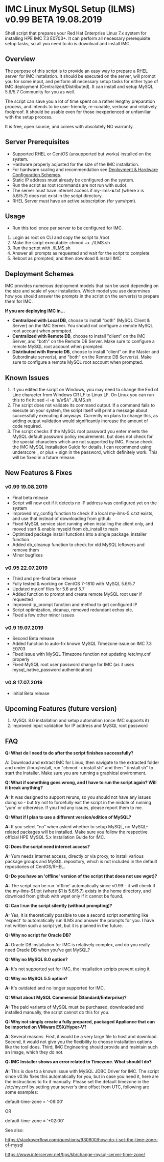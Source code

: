 # IMC Linux MySQL Setup (ILMS) v0.99 BETA 19.08.2019
Shell script that prepares your Red Hat Enterprise Linux 7.x system for installing HPE IMC 7.3 E0703+. It can perform all necessary prerequisite setup tasks, so all you need to do is download and install IMC.

## Overview
The purpose of this script is to provide an easy way to prepare a RHEL server for IMC installation. It should be executed on the server, will prompt you for some input, and perform all necessary setup tasks for either type of IMC deployment (Centralized/Distributed). It can install and setup MySQL 5.6/5.7 Community for you as well.

The script can save you a lot of time spent on a rather lengthy preparation process, and intends to be user-friendly, re-runable, verbose and relatively foolproof. It should be usable even for those inexperienced or unfamiliar with the setup process.

It is free, open source, and comes with absolutely NO warranty.

## Server Prerequisites
  * Supported RHEL or CentOS (unsupported but works) installed on the system.
  * Hardware properly adjusted for the size of the IMC installation.
  * For hardware scaling and recommendation see [Deployment & Hardware Configuration Schemes](https://support.hpe.com/hpsc/doc/public/display?docLocale=en_US&docId=emr_na-a00075913en_us&withFrame).
  * Static IP address must already be configured on the system.
  * Run the script as root (commands are not run with sudo).
  * The server must have internet access if my-ilms-**x**.txt (where x is 5.6/5.7) does not exist in the script directory.
  * RHEL Server must have an active subscription (for yum/rpm).
  
## Usage
  * Run this tool once per server to be configured for IMC.
  1) Login as root on CLI and copy the script to /root
  2) Make the script executable: chmod +x ./ILMS.sh
  3) Run the script with ./ILMS.sh
  4) Answer all prompts as requested and wait for the script to complete
  5) Reboot as prompted, and then download & install IMC

## Deployment Schemes
IMC provides numerous deployment models that can be used depending on the size and scale of your installation. Which model you use determines how you should answer the prompts in the script on the server(s) to prepare them for IMC.

**If you are deploying IMC in...**
  * **Centralized with Local DB**, choose to install "both" (MySQL Client & Server) on the IMC Server. You should not configure a remote MySQL root account when prompted.
  * **Centralized with Remote DB**, choose to install "client" on the IMC Server, and "both" on the Remote DB Server. Make sure to configure a remote MySQL root account when prompted.
  * **Distributed with Remote DB**, choose to install "client" on the Master and Subordinate server(s), and "both" on the Remote DB Server(s). Make sure to configure a remote MySQL root account when prompted.

## Known Issues

1) If you edited the script on Windows, you may need to change the End of Line character from Windows CR LF to Linux LF. On Linux you can run this to fix it: sed -i -e 's/\r$//' ./ILMS.sh
2) The script does not validate its command output. If a command fails to execute on your system, the script itself will print a message about successfully executing it anyways. Currently no plans to change this, as adding output validation would significantly increase the amount of code required.
3) The script checks if the MySQL root password you enter meets the MySQL default password policy requirements, but does not check for the special characters which are not supported by IMC. Please check the IMC MySQL Installation Guide for details. I can recommend using underscore _ or plus + sign in the password, which definitely work. This will be fixed in a future release.

## New Features & Fixes

### v0.99 19.08.2019
* Final beta release
* Script will now exit if it detects no IP address was configured yet on the system
* Improved my_config function to check if a local my-ilms-5.x.txt exists, and use that instead of downloading from github
* Fixed MySQL service start running when installing the client only, and moved start & enable mysqld from db_install to main
* Optimized package install functions into a single package_installer function
* Added db_cleanup function to check for old MySQL leftovers and remove them
* Minor bugfixes

### v0.95 22.07.2019
* Third and pre-final beta release
* Fully tested & working on CentOS 7-1810 with MySQL 5.6/5.7
* Updated my.cnf files for 5.6 and 5.7
* Added function to prompt and create remote MySQL root user if requested
* Improved ip_prompt function and method to get configured IP
* Script optimization, cleanup, removed redundant echos etc.
* Fixed a few other minor issues

### v0.9 19.07.2019
* Second Beta release
* Added function to auto-fix known MySQL Timezone issue on IMC 7.3 E0703
* Fixed issue with MySQL Timezone function not updating /etc/my.cnf properly
* Fixed MySQL root user password change for IMC (as it uses mysql_native_password authentication)

### v0.8 17.07.2019
* Initial Beta release

## Upcoming Features (future version)

1) MySQL 8.0 installation and setup automation (once IMC supports it)
2) Improved input validation for IP address and MySQL root password

## FAQ
  **Q: What do I need to do after the script finishes successfully?**
  
  A: Download and extract IMC for Linux, then navigate to the extracted folder and under /linux/install, run "chmod -x install.sh" and then "./install.sh" to start the installer. Make sure you are running a graphical environment.
    
  **Q: What if something goes wrong, and I have to run the script again? Will it break anything?**
  
  **A:** It was designed to support reruns, so you should not have any issues doing so - but try not to forcefully exit the script in the middle of running 'yum' or otherwise. If you find any issues, please report them to me.
  
  **Q: What if I plan to use a different version/edition of MySQL?**
  
  **A:** If you select "no" when asked whether to setup MySQL, no MySQL-related packages will be installed. Make sure you follow the respective official HPE MySQL 5.x Installation Guide for IMC.

  **Q: Does the script need internet access?**
  
  **A:** Yum needs internet access, directly or via proxy, to install various package groups and MySQL repository, which is not included in the default repositories of CentOS/RHEL.

  **Q: Do you have an 'offline' version of the script (that does not use wget)?**
  
  **A:** The script can be run 'offline' automatically since v0.99 - it will check if the my-ilms-$1.txt (where $1 is 5.6/5.7) exists in the home directory, and download  from github with wget only if it cannot be found. 

  **Q: Can I run the script silently (without prompting)?**
  
  **A:** Yes, it is theoretically possible to use a second script something like 'expect' to automatically run ILMS and answer the prompts for you. I have not written such a script yet, but it is planned in the future.
   
  **Q: Why no script for Oracle DB?**
  
  **A:** Oracle DB installation for IMC is relatively complex, and do you really need Oracle DB when you've got MySQL?
 
   **Q: Why no MySQL 8.0 option?**
  
  **A:** It's not supported yet for IMC, the installation scripts prevent using it.
 
  **Q: Why no MySQL 5.5 option?**
  
  **A:** It's outdated and no longer supported for IMC.
  
  **Q: What about MySQL Commercial (Standard/Enterprise)?**
  
  **A:** The paid variants of MySQL must be purchased, downloaded and installed manually, the script cannot do this for you.
  
  **Q: Why not simply create a fully prepared, packaged Appliance that can be imported on VMware ESX/Hyper-V?**
  
  **A:** Several reasons. First, it would be a very large file to host and download. Second, it would not give you the flexibility to choose installation options like the tool does. Third, IMC Engineering should provide and maintain such an image, which they do not.
  
  **Q: IMC Installer shows an error related to Timezone. What should I do?**
  
  **A:** This is due to a known issue with MySQL JDBC Driver for IMC. The script since v0.9x fixes this automatically for you, but in case you need it, here are the instructions to fix it manually. Please set the default timezone in the /etc/my.cnf by setting your server's time offset from UTC, following are some examples:
  
default-time-zone = ‘-06:00’

OR

default-time-zone = ‘+02:00’

See also:

https://stackoverflow.com/questions/930900/how-do-i-set-the-time-zone-of-mysql

https://www.interserver.net/tips/kb/change-mysql-server-time-zone/
